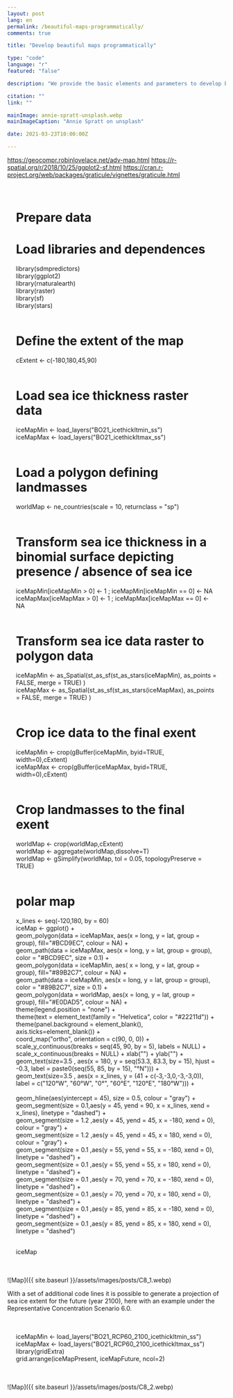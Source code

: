 ```yaml
---
layout: post
lang: en
permalink: /beautiful-maps-programmatically/
comments: true

title: "Develop beautiful maps programmatically"

type: "code"
language: "r"
featured: "false"

description: "We provide the basic elements and parameters to develop beautiful maps programmatically."

citation: ""
link: ""

mainImage: annie-spratt-unsplash.webp
mainImageCaption: "Annie Spratt on unsplash"

date: 2021-03-23T10:00:00Z

---
```


https://geocompr.robinlovelace.net/adv-map.html
https://r-spatial.org/r/2018/10/25/ggplot2-sf.html
https://cran.r-project.org/web/packages/graticule/vignettes/graticule.html

<div style="padding: 20px" class="border-radius-05 bg-gray font-family-secondary font-small text-dark">

# Prepare data<br>
# Load libraries and dependences<br>
library(sdmpredictors)<br>
library(ggplot2)<br>
library(rnaturalearth)<br>
library(raster)<br>
library(sf)<br>
library(stars)<br><br>

# Define the extent of the map<br>
cExtent <- c(-180,180,45,90)<br><br>

# Load sea ice thickness raster data<br>
iceMapMin <- load_layers("BO21_icethickltmin_ss")<br>
iceMapMax <- load_layers("BO21_icethickltmax_ss")<br><br>

# Load a polygon defining landmasses<br>
worldMap <- ne_countries(scale = 10, returnclass = "sp")<br><br>

# Transform sea ice thickness in a binomial surface depicting presence / absence of sea ice<br>
iceMapMin[iceMapMin > 0] <- 1 ; iceMapMin[iceMapMin == 0] <- NA<br>
iceMapMax[iceMapMax > 0] <- 1 ; iceMapMax[iceMapMax == 0] <- NA<br><br>

# Transform sea ice data raster to polygon data<br>
iceMapMin <- as_Spatial(st_as_sf(st_as_stars(iceMapMin), as_points = FALSE, merge = TRUE) )<br>
iceMapMax <- as_Spatial(st_as_sf(st_as_stars(iceMapMax), as_points = FALSE, merge = TRUE) )<br><br>

# Crop ice data to the final exent<br>
iceMapMin <- crop(gBuffer(iceMapMin, byid=TRUE, width=0),cExtent)<br>
iceMapMax <- crop(gBuffer(iceMapMax, byid=TRUE, width=0),cExtent)<br><br>

# Crop landmasses to the final exent<br>
worldMap <- crop(worldMap,cExtent)<br>
worldMap <- aggregate(worldMap,dissolve=T)<br>
worldMap <- gSimplify(worldMap, tol = 0.05, topologyPreserve = TRUE)<br><br>

# polar map<br>
x_lines <- seq(-120,180, by = 60)<br>
iceMap <- ggplot() +<br>
  geom_polygon(data = iceMapMax, aes(x = long, y = lat, group = group), fill="#BCD9EC", colour = NA) +<br>
  geom_path(data = iceMapMax, aes(x = long, y = lat, group = group), color = "#BCD9EC", size = 0.1) +<br>
  geom_polygon(data = iceMapMin, aes( x = long, y = lat, group = group), fill="#89B2C7", colour = NA) +<br>
  geom_path(data = iceMapMin, aes(x = long, y = lat, group = group), color = "#89B2C7", size = 0.1) +<br>
  geom_polygon(data = worldMap, aes(x = long, y = lat, group = group), fill="#E0DAD5", colour = NA) +<br>
  theme(legend.position = "none") +<br>
  theme(text = element_text(family = "Helvetica", color = "#22211d")) +<br>
  theme(panel.background = element_blank(), axis.ticks=element_blank()) +<br>
  coord_map("ortho", orientation = c(90, 0, 0)) +<br>
  scale_y_continuous(breaks = seq(45, 90, by = 5), labels = NULL) +<br>
  scale_x_continuous(breaks = NULL) + xlab("") +  ylab("") +<br>
  geom_text(size=3.5 , aes(x = 180, y = seq(53.3, 83.3, by = 15), hjust = -0.3, label = paste0(seq(55, 85, by = 15), "°N"))) +<br>
  geom_text(size=3.5 , aes(x = x_lines, y = (41 + c(-3,-3,0,-3,-3,0)), label = c("120°W", "60°W", "0°", "60°E", "120°E", "180°W"))) +<br>  
  geom_hline(aes(yintercept = 45), size = 0.5, colour = "gray")  +<br>
  geom_segment(size = 0.1,aes(y = 45, yend = 90, x = x_lines, xend = x_lines), linetype = "dashed") +<br>
  geom_segment(size = 1.2 ,aes(y = 45, yend = 45, x = -180, xend = 0), colour = "gray") +<br>
  geom_segment(size = 1.2 ,aes(y = 45, yend = 45, x = 180, xend = 0), colour = "gray") +<br>
  geom_segment(size = 0.1 ,aes(y = 55, yend = 55, x = -180, xend = 0), linetype = "dashed") +<br>
  geom_segment(size = 0.1 ,aes(y = 55, yend = 55, x = 180, xend = 0), linetype = "dashed") +<br>
  geom_segment(size = 0.1 ,aes(y = 70, yend = 70, x = -180, xend = 0), linetype = "dashed") +<br>
  geom_segment(size = 0.1 ,aes(y = 70, yend = 70, x = 180, xend = 0), linetype = "dashed") +<br>
  geom_segment(size = 0.1 ,aes(y = 85, yend = 85, x = -180, xend = 0), linetype = "dashed") +<br>
  geom_segment(size = 0.1 ,aes(y = 85, yend = 85, x = 180, xend = 0), linetype = "dashed")<br><br>

iceMap

</div>

![Map]({{ site.baseurl }}/assets/images/posts/C8_1.webp)

With a set of additional code lines it is possible to generate a projection of sea ice extent for the future (year 2100), here with an example under the Representative Concentration Scenario 6.0.

<div style="padding: 20px" class="border-radius-05 bg-gray font-family-secondary font-small text-dark">

iceMapMin <- load_layers("BO21_RCP60_2100_icethickltmin_ss")<br>
iceMapMax <- load_layers("BO21_RCP60_2100_icethickltmax_ss")<br>
library(gridExtra)<br>
grid.arrange(iceMapPresent, iceMapFuture, ncol=2)<br>

</div>

![Map]({{ site.baseurl }}/assets/images/posts/C8_2.webp)

